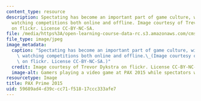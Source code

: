 ```yaml
---
content_type: resource
description: Spectating has become an important part of game culture, with audiences
  watching competitions both online and offline. Image courtesy of Trevor Dykstra
  on flickr. License CC-BY-NC-SA.
file: /media/https%3A/open-learning-course-data-rc.s3.amazonaws.com/cms-616j-games-and-culture-fall-2014/59689ad4d39ccc71f51817ccc333afe7_cms-616jf14.jpg
file_type: image/jpeg
image_metadata:
  caption: "Spectating has become an important part of game culture, with audiences\
    \ watching competitions both online and offline.\_(Image courtesy of [Trevor Dykstra](https://flic.kr/p/x8kNb3)\
    \ on flickr. License CC-BY-NC-SA.)"
  credit: Image courtesy of Trevor Dykstra on flickr. License CC-BY-NC-SA.
  image-alt: Gamers playing a video game at PAX 2015 while spectators watch.
resourcetype: Image
title: PAX Prime 2015
uid: 59689ad4-d39c-cc71-f518-17ccc333afe7
---
```

